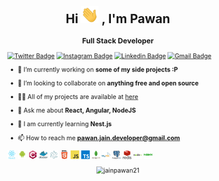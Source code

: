 <h1 align="center">Hi 
  <img src="https://raw.githubusercontent.com/ABSphreak/ABSphreak/master/gifs/Hi.gif" width="40px" />
  , I'm Pawan
</h1>
<h3 align="center">Full Stack Developer</h3>


[![Twitter Badge](https://img.shields.io/badge/-@jain_pawan21-1ca0f1?style=flat-square&labelColor=1ca0f1&logo=twitter&logoColor=white&link=https://twitter.com/jain_pawan21)](https://twitter.com/jain_pawan21) [![Instagram Badge](https://img.shields.io/badge/-@jainpawan21-F44747?style=flat-square&labelColor=F44747&logo=instagram&logoColor=white&link=https://instagram.com/jainpawan21)](https://instagram.com/jainpawan21) [![Linkedin Badge](https://img.shields.io/badge/-jainpawan21-blue?style=flat-square&logo=Linkedin&logoColor=white&link=https://www.linkedin.com/in/jainpawan21)](https://www.linkedin.com/in/jainpawan21)
[![Gmail Badge](https://img.shields.io/badge/-pawan.jain.developer@gmail.com-c14438?style=flat-square&logo=Gmail&logoColor=white&link=mailto:pawan.jain.developer@gmail.com)](pawan.jain.developer@gmail.com)

- 🔭 I’m currently working on **some of my side projects :P**

- 👯 I’m looking to collaborate on **anything free and open source**

- 👨‍💻 All of my projects are available at [here](https://github.com/jainpawan21?tab=repositories)

- 💬 Ask me about **React, Angular, NodeJS**

- 🧠 I am currently learning **Nest.js**

- 📫 How to reach me **pawan.jain.developer@gmail.com**

<p align="left">
  <img src="https://raw.githubusercontent.com/devicons/devicon/master/icons/react/react-original-wordmark.svg" alt="react" width="20" height="20"/> 
  <img src="https://raw.githubusercontent.com/devicons/devicon/master/icons/android/android-original-wordmark.svg" alt="android" width="20" height="20"/> 
  <img src="https://raw.githubusercontent.com/devicons/devicon/master/icons/cplusplus/cplusplus-original.svg" alt="cplusplus" width="20" height="20"/> 
  <img src="https://raw.githubusercontent.com/devicons/devicon/master/icons/docker/docker-original-wordmark.svg" alt="docker" width="20" height="20"/> 
  <img src="https://raw.githubusercontent.com/devicons/devicon/master/icons/electron/electron-original.svg" alt="electron" width="20" height="20"/> 
  <img src="https://raw.githubusercontent.com/devicons/devicon/master/icons/html5/html5-original-wordmark.svg" alt="html5" width="20" height="20"/> 
  <img src="https://raw.githubusercontent.com/devicons/devicon/master/icons/javascript/javascript-original.svg" alt="javascript" width="20" height="20"/> 
  <img src="https://raw.githubusercontent.com/devicons/devicon/master/icons/typescript/typescript-original.svg" alt="typescript" width="20" height="20"/> 
  <img src="https://raw.githubusercontent.com/devicons/devicon/master/icons/mongodb/mongodb-original-wordmark.svg" alt="mongodb" width="20" height="20"/> 
  <img src="https://raw.githubusercontent.com/devicons/devicon/master/icons/mysql/mysql-original-wordmark.svg" alt="mysql" width="20" height="20"/> 
  <img src="https://raw.githubusercontent.com/devicons/devicon/master/icons/postgresql/postgresql-original-wordmark.svg" alt="postgresql" width="20" height="20"/>   <img src="https://raw.githubusercontent.com/devicons/devicon/master/icons/redis/redis-original-wordmark.svg" alt="redis" width="20" height="20"/> 
  <img src="https://raw.githubusercontent.com/devicons/devicon/master/icons/nodejs/nodejs-original-wordmark.svg" alt="nodejs" width="20" height="20"/> 
  <img src="https://raw.githubusercontent.com/devicons/devicon/master/icons/nginx/nginx-original.svg" alt="nginx" width="20" height="20"/></p><p align="center">     <img src="https://github-readme-stats-five-lyart.vercel.app/api?username=jainpawan21&show_icons=true" alt="jainpawan21" /> 
</p>
